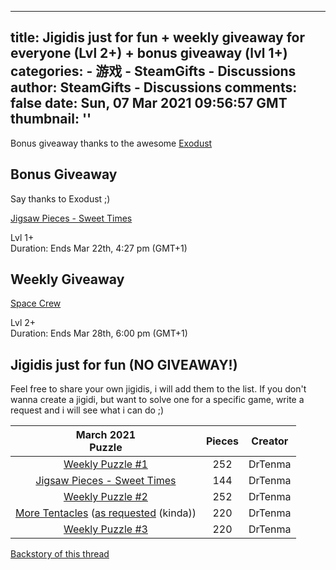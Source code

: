 
---
title: Jigidis just for fun + weekly giveaway for everyone (Lvl 2+) + bonus giveaway (lvl 1+)
categories: 
    - 游戏
    - SteamGifts - Discussions
author: SteamGifts - Discussions
comments: false
date: Sun, 07 Mar 2021 09:56:57 GMT
thumbnail: ''
---

<div>   
<p>Bonus giveaway thanks to the awesome <a href="https://www.steamgifts.com/user/Exodust">Exodust</a></p>
<h2>Bonus Giveaway</h2>
<p>Say thanks to Exodust ;)</p>
<p><a href="https://www.steamgifts.com/giveaway/deleteY/O3YudX/jigsaw-pieces-sweet-times">Jigsaw Pieces - Sweet Times</a></p>
<p>Lvl 1+<br>
Duration: Ends Mar 22th, 4:27 pm (GMT+1)</p>
<h2>Weekly Giveaway</h2>
<p><a href="https://www.steamgifts.com/giveaway/deleteZ/pYoZJk/space-crew">Space Crew</a></p>
<p>Lvl 2+<br>
Duration: Ends Mar 28th, 6:00 pm (GMT+1)</p>
<h2>Jigidis just for fun (NO GIVEAWAY!)</h2>
<p>Feel free to share your own jigidis, i will add them to the list. If you don't wanna create a jigidi, but want to solve one for a specific game, write a request and i will see what i can do ;)</p>
<table>
<thead>
<tr>
<th style="text-align:center;"><strong>March 2021</strong><br>
Puzzle</th>
<th style="text-align:center;">Pieces</th>
<th style="text-align:center;">Creator</th>
</tr>
</thead>
<tbody>
<tr>
<td style="text-align:center;"><a href="https://www.jigidi.com/created.php?id=BO6GSWSW" rel="nofollow noopener" target="_blank">Weekly Puzzle #1</a></td>
<td style="text-align:center;">252</td>
<td style="text-align:center;">DrTenma</td>
</tr>
<tr>
<td style="text-align:center;"><a href="https://www.jigidi.com/created.php?id=IK3XUMED" rel="nofollow noopener" target="_blank">Jigsaw Pieces - Sweet Times</a></td>
<td style="text-align:center;">144</td>
<td style="text-align:center;">DrTenma</td>
</tr>
<tr>
<td style="text-align:center;"><a href="https://www.jigidi.com/created.php?id=NDW4V1IF" rel="nofollow noopener" target="_blank">Weekly Puzzle #2</a></td>
<td style="text-align:center;">252</td>
<td style="text-align:center;">DrTenma</td>
</tr>
<tr>
<td style="text-align:center;"><a href="https://www.jigidi.com/created.php?id=BA9R2YZ1" rel="nofollow noopener" target="_blank">More Tentacles</a> (<a href="https://www.steamgifts.com/go/comment/Mq0sNCc">as requested</a> (kinda))</td>
<td style="text-align:center;">220</td>
<td style="text-align:center;">DrTenma</td>
</tr>
<tr>
<td style="text-align:center;"><a href="https://www.jigidi.com/created.php?id=E9CEWLXU" rel="nofollow noopener" target="_blank">Weekly Puzzle #3</a></td>
<td style="text-align:center;">220</td>
<td style="text-align:center;">DrTenma</td>
</tr>
</tbody>
</table>
<p><a href="https://www.steamgifts.com/giveaway/sdLTD/small-town-terrors-livingston">Backstory of this thread</a></p>  
</div>
            